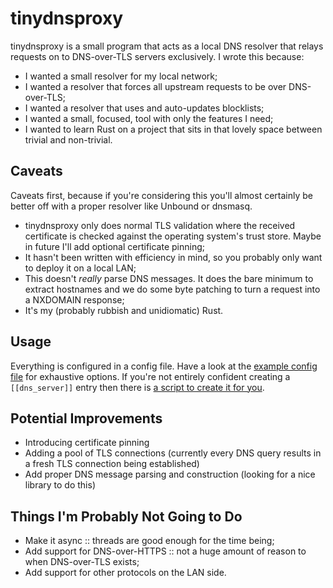 tinydnsproxy
============

tinydnsproxy is a small program that acts as a local DNS resolver that relays requests on to DNS-over-TLS servers exclusively. I wrote this because:

* I wanted a small resolver for my local network;
* I wanted a resolver that forces all upstream requests to be over DNS-over-TLS;
* I wanted a resolver that uses and auto-updates blocklists;
* I wanted a small, focused, tool with only the features I need;
* I wanted to learn Rust on a project that sits in that lovely space between trivial and non-trivial.

## Caveats

Caveats first, because if you're considering this you'll almost certainly be better off with a proper resolver like Unbound or dnsmasq.

* tinydnsproxy only does normal TLS validation where the received certificate is checked against the operating system's trust store. Maybe in future I'll add optional certificate pinning;
* It hasn't been written with efficiency in mind, so you probably only want to deploy it on a local LAN;
* This doesn't *really* parse DNS messages. It does the bare minimum to extract hostnames and we do some byte patching to turn a request into a NXDOMAIN response;
* It's my (probably rubbish and unidiomatic) Rust.

## Usage

Everything is configured in a config file. Have a look at the [example config file](./config/example.toml) for exhaustive options. If you're not entirely confident creating a `[[dns_server]]` entry then there is [a script to create it for you](./scripts/dns_server.sh).

## Potential Improvements

* Introducing certificate pinning
* Adding a pool of TLS connections (currently every DNS query results in a fresh TLS connection being established)
* Add proper DNS message parsing and construction (looking for a nice library to do this)

## Things I'm Probably Not Going to Do

* Make it async :: threads are good enough for the time being;
* Add support for DNS-over-HTTPS :: not a huge amount of reason to when DNS-over-TLS exists;
* Add support for other protocols on the LAN side.
